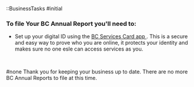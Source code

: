 ::BusinessTasks
#initial
<br>
### To file Your BC Annual Report you'll need to:
* Set up your digital ID using the <a href = "https://id.gov.bc.ca/static/help/setup_app.html"> BC Services Card app </a>. This is a secure and easy way to prove who you are online, it protects your identity and makes sure no one esle can access services as you.


<br>

#none
Thank you for keeping your business up to date. There are no more BC Annual Reports to file at this time.
